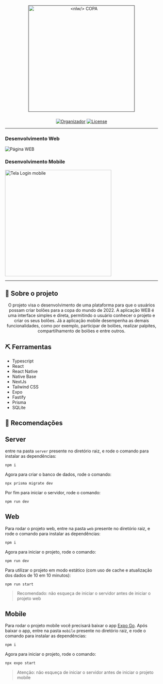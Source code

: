 <p align="center">
  <a href="" rel="noopener">
 <img src="https://raw.githubusercontent.com/IvanOliver131/bolao-mobile/0ceddd204bfa5141462ab60eebf48d2de0ad3fdf/src/assets/logo.svg" alt="<nlw/> COPA" width="350px"></a>
</p>
<h3 align="center"></h3>

<div align="center">

[![Organizador](https://img.shields.io/static/v1?label=Realização&message=rocketseat&color=blueviolet)](sdf)
[![License](https://img.shields.io/badge/license-MIT-blue.svg)](LICENSE.md)

</div>

---

### Desenvolvimento Web

<img src="https://github.com/IvanOliver131/bolao-mobile/blob/main/imgs/page.png?raw=true" alt="Página WEB" width="full">

### Desenvolvimento Mobile

<img src="https://github.com/IvanOliver131/bolao-mobile/blob/main/imgs/mobile.gif?raw=true" alt="Tela Login mobile" width="350px">

<br>

---

## 📱 Sobre o projeto

<p align="center">O projeto visa o desenvolvimento de uma plataforma para que o usuários possam criar bolões para a copa do mundo de 2022. A aplicação WEB é uma interface simples e direta, permitindo o usuário conhecer o projeto e criar os seus bolões. Já a aplicação mobile desempenha as demais funcionalidades, como por exemplo, participar de bolões, realizar palpites, compartilhamento de bolões e entre outros.</p>

## ⛏️ Ferramentas

- Typescript
- React
- React Native
- Native Base
- NextJs
- Tailwind CSS
- Expo
- Fastify
- Prisma
- SQLite

## 🚀 Recomendações

## Server

entre na pasta `server` presente no diretório raiz, e rode o comando para instalar as dependências:

```bash
npm i
```

Agora para criar o banco de dados, rode o comando:

```bash
npx prisma migrate dev
```

Por fim para iniciar o servidor, rode o comando:

```bash
npm run dev
```

## Web

Para rodar o projeto web, entre na pasta `web` presente no diretório raiz, e rode o comando para instalar as dependências:

```bash
npm i
```

Agora para iniciar o projeto, rode o comando:

```bash
npm run dev
```

Para utilizar o projeto em modo estático (com uso de cache e atualização dos dados de 10 em 10 minutos):

```bash
npm run start
```

> Recomendado: não esqueça de iniciar o servidor antes de iniciar o projeto web

## Mobile

Para rodar o projeto mobile você precisará baixar o app [Expo Go](https://expo.dev/client).
Após baixar o app, entre na pasta `mobile` presente no diretório raiz, e rode o comando para instalar as dependências:

```bash
npm i
```

Agora para iniciar o projeto, rode o comando:

```bash
npx expo start
```

> Atenção: não esqueça de iniciar o servidor antes de iniciar o projeto mobile

